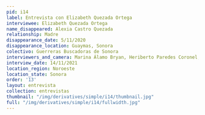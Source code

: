 ```yaml
---
pid: i14
label: Entrevista con Elizabeth Quezada Ortega
interviewee: Elizabeth Quezada Ortega
name_disappeared: Alexia Castro Quezada
relationship: Madre
disappearance_date: 5/11/2020
disappearance_location: Guaymas, Sonora
colectivo: Guerreras Buscadoras de Sonora
interviewers_and_camera: Marina Álamo Bryan, Heriberto Paredes Coronel, Rodrigo Caballero
interview_date: 14/11/2021
location_region: Noroeste
location_state: Sonora
order: '13'
layout: entrevista
collection: entrevistas
thumbnail: "/img/derivatives/simple/i14/thumbnail.jpg"
full: "/img/derivatives/simple/i14/fullwidth.jpg"
---
```

